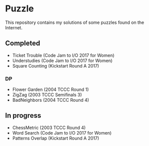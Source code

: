 # Puzzle

This repository contains my solutions of some puzzles found on the Internet.

## Completed
- Ticket Trouble (Code Jam to I/O 2017 for Women)
- Understudies (Code Jam to I/O 2017 for Women)
- Square Counting (Kickstart Round A 2017)

### DP
- Flower Garden (2004 TCCC Round 1)
- ZigZag (2003 TCCC Semifinals 3)
- BadNeighbors (2004 TCCC Round 4)

## In progress
- ChessMetric (2003 TCCC Round 4)
- Word Search (Code Jam to I/O 2017 for Women)
- Patterns Overlap (Kickstart Round A 2017)